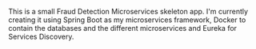 This is a small Fraud Detection Microservices skeleton app.
I'm currently creating it using Spring Boot as my microservices framework, Docker to contain the databases and the different microservices and Eureka for Services Discovery.
